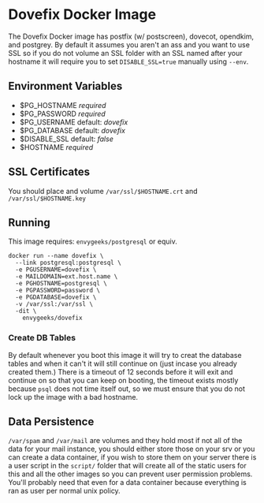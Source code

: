 # Dovefix Docker Image

The Dovefix Docker image has postfix (w/ postscreen), dovecot, opendkim, and
postgrey.  By default it assumes you aren't an ass and you want to use SSL so if
you do not volume an SSL folder with an SSL named after your hostname it will
require you to set `DISABLE_SSL=true` manually using `--env`.

## Environment Variables

* $PG_HOSTNAME  *required*
* $PG_PASSWORD  *required*
* $PG_USERNAME  default: *dovefix*
* $PG_DATABASE  default: *dovefix*
* $DISABLE_SSL  default: *false*
* $HOSTNAME     *required*

## SSL Certificates

You should place and volume `/var/ssl/$HOSTNAME.crt` and
`/var/ssl/$HOSTNAME.key`

## Running

This image requires: `envygeeks/postgresql` or equiv.

```shell
docker run --name dovefix \
  --link postgresql:postgresql \
  -e PGUSERNAME=dovefix \
  -e MAILDOMAIN=ext.host.name \
  -e PGHOSTNAME=postgresql \
  -e PGPASSWORD=password \
  -e PGDATABASE=dovefix \
  -v /var/ssl:/var/ssl \
  -dit \
    envygeeks/dovefix
```

### Create DB Tables

By default whenever you boot this image it will try to creat the database tables
and when it can't it will still continue on (just incase you already created
them.) There is a timeout of 12 seconds before it will exit and continue on so
that you can keep on booting, the timeout exists mostly because `psql` does not
time itself out, so we must ensure that you do not lock up the image with a bad
hostname.

## Data Persistence

`/var/spam` and `/var/mail` are volumes and they hold most if not all of the
data for your mail instance, you should either store those on your srv or you
can create a data container, if you wish to store them on your server there is a
user script in the `script/` folder that will create all of the static users for
this and all the other images so you can prevent user permission problems.
You'll probably need that even for a data container because everything is ran as
user per normal unix policy.

